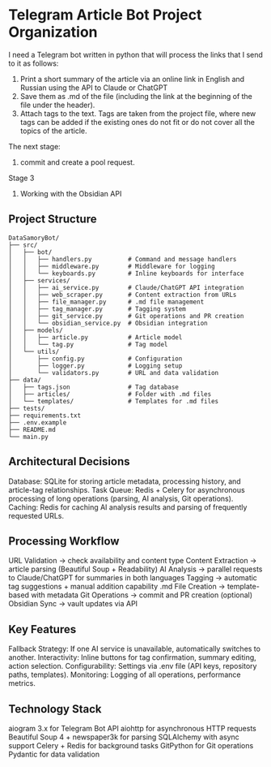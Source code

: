 # Telegram Article Bot Project Organization

I need a Telegram bot written in python that will process the links that I send to it as follows:

1. Print a short summary of the article via an online link in English and Russian using the API to Claude or ChatGPT
2. Save them as .md of the file (including the link at the beginning of the file under the header).
3. Attach tags to the text. Tags are taken from the project file, where new tags can be added if the existing ones do not fit or do not cover all the topics of the article.

The next stage:

1. commit and create a pool request.

Stage 3

1. Working with the Obsidian API

## Project Structure

```plaintext
DataSamoryBot/
├── src/
│   ├── bot/
│   │   ├── handlers.py          # Command and message handlers
│   │   ├── middleware.py        # Middleware for logging
│   │   └── keyboards.py         # Inline keyboards for interface
│   ├── services/
│   │   ├── ai_service.py        # Claude/ChatGPT API integration
│   │   ├── web_scraper.py       # Content extraction from URLs
│   │   ├── file_manager.py      # .md file management
│   │   ├── tag_manager.py       # Tagging system
│   │   ├── git_service.py       # Git operations and PR creation
│   │   └── obsidian_service.py  # Obsidian integration
│   ├── models/
│   │   ├── article.py           # Article model
│   │   └── tag.py               # Tag model
│   └── utils/
│       ├── config.py            # Configuration
│       ├── logger.py            # Logging setup
│       └── validators.py        # URL and data validation
├── data/
│   ├── tags.json                # Tag database
│   ├── articles/                # Folder with .md files
│   └── templates/               # Templates for .md files
├── tests/
├── requirements.txt
├── .env.example
├── README.md
└── main.py
```

## Architectural Decisions

Database: SQLite for storing article metadata, processing history, and article-tag relationships.
Task Queue: Redis + Celery for asynchronous processing of long operations (parsing, AI analysis, Git operations).
Caching: Redis for caching AI analysis results and parsing of frequently requested URLs.

## Processing Workflow

URL Validation → check availability and content type
Content Extraction → article parsing (Beautiful Soup + Readability)
AI Analysis → parallel requests to Claude/ChatGPT for summaries in both languages
Tagging → automatic tag suggestions + manual addition capability
.md File Creation → template-based with metadata
Git Operations → commit and PR creation (optional)
Obsidian Sync → vault updates via API

## Key Features

Fallback Strategy: If one AI service is unavailable, automatically switches to another.
Interactivity: Inline buttons for tag confirmation, summary editing, action selection.
Configurability: Settings via .env file (API keys, repository paths, templates).
Monitoring: Logging of all operations, performance metrics.

## Technology Stack

aiogram 3.x for Telegram Bot API
aiohttp for asynchronous HTTP requests
Beautiful Soup 4 + newspaper3k for parsing
SQLAlchemy with async support
Celery + Redis for background tasks
GitPython for Git operations
Pydantic for data validation
